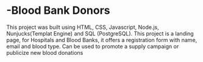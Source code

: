 # -Blood Bank Donors
This project was built using HTML, CSS, Javascript, Node.js, Nunjucks(Templat Engine) and SQL (PostgreSQL). 
This project is a landing page, for Hospitals and Blood Banks, it offers a registration form with name, email and blood type. Can be used to promote a supply campaign or publicize new blood donations
